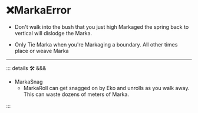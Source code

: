 # ❌<mooves>MarkaError</mooves>

- Don't walk into the bush that you just high Markaged the spring back to vertical will dislodge the Marka.

- Only Tie Marka when you're Markaging a boundary. All other times place or weave Marka

---

<!-- =================================================== -->
<!-- =================================================== -->
<!-- =================================================== -->
<!-- =================================================== -->
<!-- =================================================== -->
::: details 🛠 <dev>&&&</dev>

- MarkaSnag
    - MarkaRoll can get snagged on by Eko and unrolls as you walk away. This can waste dozens of meters of Marka.

:::
